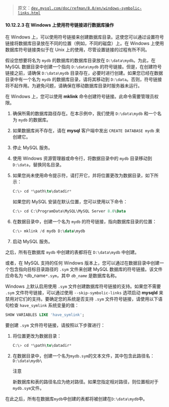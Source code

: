 > 原文：[`dev.mysql.com/doc/refman/8.0/en/windows-symbolic-links.html`](https://dev.mysql.com/doc/refman/8.0/en/windows-symbolic-links.html)

#### 10.12.2.3 在 Windows 上使用符号链接进行数据库操作

在 Windows 上，可以使用符号链接来创建数据库目录。这使您可以通过设置符号链接将数据库目录放在不同的位置（例如，不同的磁盘）上。在 Windows 上使用数据库符号链接类似于在 Unix 上的使用，尽管设置链接的过程有所不同。

假设您想要将名为 `mydb` 的数据库的数据库目录放在 `D:\data\mydb`。为此，在 MySQL 数据目录中创建一个指向 `D:\data\mydb` 的符号链接。但是，在创建符号链接之前，请确保 `D:\data\mydb` 目录存在，必要时进行创建。如果您已经在数据目录中有一个名为 `mydb` 的数据库目录，请将其移动到 `D:\data`。否则，符号链接将不起作用。为避免问题，请确保在移动数据库目录时服务器未运行。

在 Windows 上，您可以使用 **mklink** 命令创建符号链接。此命令需要管理员权限。

1.  确保所需的数据库路径存在。在本示例中，我们使用 `D:\data\mydb` 和一个名为 `mydb` 的数据库。

1.  如果数据库尚不存在，请在 **mysql** 客户端中发出 `CREATE DATABASE mydb` 来创建它。

1.  停止 MySQL 服务。

1.  使用 Windows 资源管理器或命令行，将数据目录中的 `mydb` 目录移动到 `D:\data`，替换同名目录。

1.  如果您尚未使用命令提示符，请打开它，并将位置更改为数据目录，如下所示：

    ```sql
    C:\> cd *\path\to\datadir*
    ```

    如果您的 MySQL 安装在默认位置，您可以使用以下命令：

    ```sql
    C:\> cd C:\ProgramData\MySQL\MySQL Server 8.0\Data
    ```

1.  在数据目录中，创建一个名为 `mydb` 的符号链接，指向数据库目录的位置：

    ```sql
    C:\> mklink /d mydb D:\data\mydb
    ```

1.  启动 MySQL 服务。

之后，所有在数据库 `mydb` 中创建的表都将在 `D:\data\mydb` 中创建。

或者，在 MySQL 支持的任何 Windows 版本上，您可以通过在数据目录中创建一个包含指向目标目录路径的 `.sym` 文件来创建 MySQL 数据库的符号链接。该文件应命名为 `*`db_name`*.sym`，其中 *`db_name`* 是数据库名称。

Windows 上默认启用使用 `.sym` 文件创建数据库符号链接的支持。如果您不需要 `.sym` 文件符号链接，可以通过使用 `--skip-symbolic-links` 选项启动 **mysqld** 来禁用对它们的支持。要确定您的系统是否支持 `.sym` 文件符号链接，请使用以下语句检查 `have_symlink` 系统变量的值：

```sql
SHOW VARIABLES LIKE 'have_symlink';
```

要创建 `.sym` 文件符号链接，请按照以下步骤进行：

1.  将位置更改为数据目录：

    ```sql
    C:\> cd *\path\to\datadir*
    ```

1.  在数据目录中，创建一个名为`mydb.sym`的文本文件，其中包含此路径名：`D:\data\mydb\`

    注意

    新数据库和表的路径名应为绝对路径。如果您指定相对路径，则位置相对于`mydb.sym`文件。

在此之后，所有在数据库`mydb`中创建的表都将被创建在`D:\data\mydb`中。
